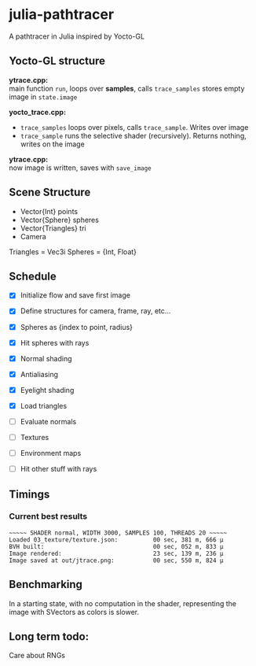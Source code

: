 # julia-pathtracer
A pathtracer in Julia inspired by Yocto-GL


## Yocto-GL structure
**ytrace.cpp:**  
main function `run`, loops over **samples**, calls `trace_samples`
stores empty image in `state.image`

**yocto_trace.cpp:**
- `trace_samples` loops over pixels, calls `trace_sample`. Writes over image
- `trace_sample` runs the selective shader (recursively). Returns nothing, 
    writes on the image

**ytrace.cpp:**   
now image is written, saves with `save_image`


## Scene Structure
- Vector{Int} points
- Vector{Sphere} spheres
- Vector{Triangles} tri
- Camera


Triangles = Vec3i
Spheres = {Int, Float}

## Schedule
- [x] Initialize flow and save first image 
- [x] Define structures for camera, frame, ray, etc...
- [x] Spheres as {index to point, radius}
- [x] Hit spheres with rays
- [x] Normal shading 
- [x] Antialiasing
- [x] Eyelight shading
- [x] Load triangles
- [ ] Evaluate normals
- [ ] Textures
- [ ] Environment maps
- [ ] Hit other stuff with rays


## Timings 


### Current best results
```
~~~~~ SHADER normal, WIDTH 3000, SAMPLES 100, THREADS 20 ~~~~~
Loaded 03_texture/texture.json:          00 sec, 381 m, 666 μ
BVH built:                               00 sec, 052 m, 833 μ
Image rendered:                          23 sec, 139 m, 236 μ
Image saved at out/jtrace.png:           00 sec, 550 m, 824 μ
```


## Benchmarking
In a starting state, with no computation in the shader, representing the image
with SVectors as colors is slower.


## Long term todo:

Care about RNGs